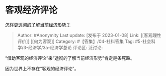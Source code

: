 # 客观经济评论
[怎样更透彻的了解当前经济形势？](https://www.zhihu.com/question/46688546/answer/2835561960)

> Author: #Anonymity
> Last update: [发布于 2023-01-08]
> Link: [[客观理性评价]] [[何为客观]]
> Category: #【答集】/04-社科答集
> Tag: #5-社会科学/3-经济学/3a-经济学总论 
> 评论区:
> 泛讨论:

“借助客观的经济评论”来“透彻的了解当前经济形势”肯定是条死路。

因为世界上不存在“客观的经济评论”。
